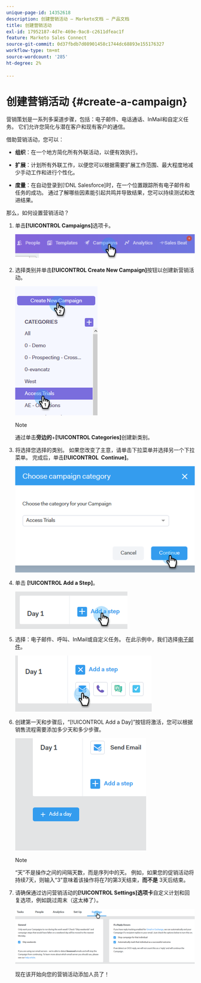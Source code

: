 ```yaml
---
unique-page-id: 14352618
description: 创建营销活动 — Marketo文档 — 产品文档
title: 创建营销活动
exl-id: 17952187-4d7e-469e-9ac8-c2611dfeac1f
feature: Marketo Sales Connect
source-git-commit: 0d37fbdb7d08901458c1744dc68893e155176327
workflow-type: tm+mt
source-wordcount: '285'
ht-degree: 2%

---
```


# 创建营销活动 {#create-a-campaign}

营销策划是一系列多渠道步骤，包括：电子邮件、电话通话、InMail和自定义任务。 它们允许您简化与潜在客户和现有客户的通信。

借助营销活动，您可以：

* **组织**：在一个地方简化所有外联活动，以便有效执行。

* **扩展**：计划所有外联工作，以便您可以根据需要扩展工作范围、最大程度地减少手动工作和进行个性化。
* **度量**：在自动登录到[!DNL Salesforce]时，在一个位置跟踪所有电子邮件和任务的成功。 通过了解哪些因素能引起共鸣并导致结果，您可以持续测试和改进结果。

那么，如何设置营销活动？

1. 单击&#x200B;**[!UICONTROL Campaigns]**&#x200B;选项卡。

   ![](assets/one-1.png)

1. 选择类别并单击&#x200B;**[!UICONTROL Create New Campaign]**&#x200B;按钮以创建新营销活动。

   ![](assets/two-1.png)

   >[!NOTE]
   >
   >通过单击&#x200B;**旁边的**+**[!UICONTROL Categories]**&#x200B;创建新类别。

1. 将选择您选择的类别。 如果您改变了主意，请单击下拉菜单并选择另一个下拉菜单。 完成后，单击&#x200B;**[!UICONTROL &#x200B; Continue]**。

   ![](assets/three-1.png)

1. 单击 **[!UICONTROL Add a Step]**。

   ![](assets/four-1.png)

1. 选择：电子邮件、呼叫、InMail或自定义任务。 在此示例中，我们选择[电子邮件](/help/marketo/product-docs/marketo-sales-connect/campaigns/campaign-step-types.md#email)。

   ![](assets/five-1.png)

1. 创建第一天和步骤后，“[!UICONTROL Add a Day]”按钮将激活，您可以根据销售流程需要添加多少天和多少步骤。

   ![](assets/six.png)

   >[!NOTE]
   >
   >“天”不是操作之间的间隔天数，而是序列中的天。 例如，如果您的促销活动将持续7天，则输入“3”意味着该操作将在7的第3天结束，**而不是** 3天后结束。

1. 请确保通过访问营销活动的&#x200B;**[!UICONTROL Settings]选项卡**&#x200B;自定义计划和回复选项，例如跳过周末（这太棒了）。

   ![](assets/seven.png)

   现在该开始向您的营销活动添加人员了！
